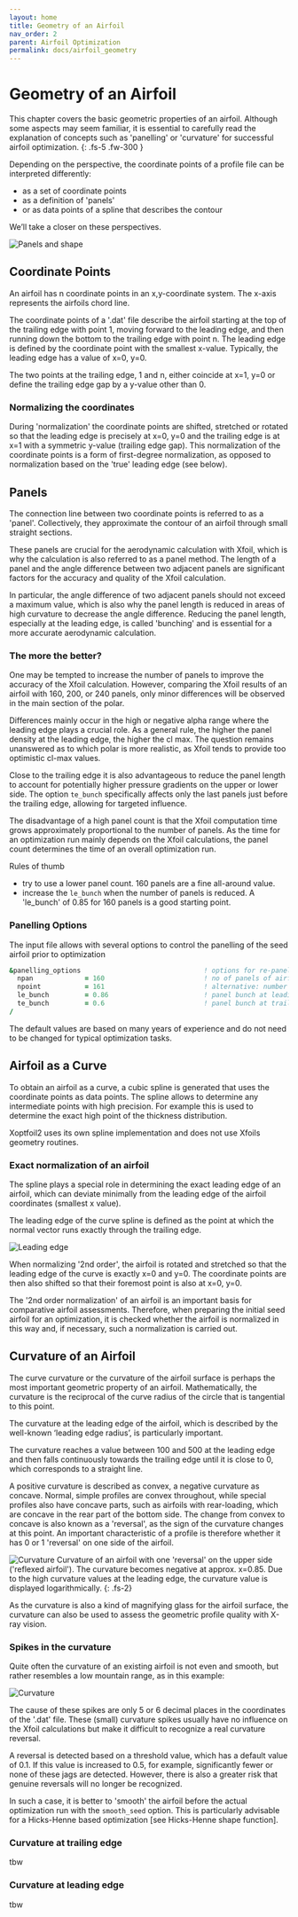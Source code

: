 ```yaml
---
layout: home
title: Geometry of an Airfoil 
nav_order: 2
parent: Airfoil Optimization
permalink: docs/airfoil_geometry
---
```


# Geometry of an Airfoil 

This chapter covers the basic geometric properties of an airfoil. Although some aspects may seem familiar, it is essential to carefully read the explanation of concepts such as 'panelling' or 'curvature' for successful airfoil optimization.
{: .fs-5 .fw-300 }

Depending on the perspective, the coordinate points of a profile file can be interpreted differently: 
-	as a set of coordinate points 
-	as a definition of 'panels'
-	or as data points of a spline that describes the contour

We’ll take a closer on these perspectives.

![Panels and shape](../images/geometry_panels_shape.png)

## Coordinate Points

An airfoil has n coordinate points in an x,y-coordinate system. The x-axis represents the airfoils chord line. 

The coordinate points of a '.dat' file describe the airfoil starting at the top of the trailing edge with point 1, moving forward to the leading edge, and then running down the bottom to the trailing edge with point n. The leading edge is defined by the coordinate point with the smallest x-value. Typically, the leading edge has a value of x=0, y=0. 

The two points at the trailing edge, 1 and n, either coincide at x=1, y=0 or define the trailing edge gap by a y-value other than 0.

### Normalizing the coordinates 

During 'normalization' the coordinate points are shifted, stretched or rotated so that the leading edge is precisely at x=0, y=0 and the trailing edge is at x=1 with a symmetric y-value (trailing edge gap). 
This normalization of the coordinate points is a form of first-degree normalization, as opposed to normalization based on the 'true' leading edge (see below).

## Panels 

The connection line between two coordinate points is referred to as a 'panel'. Collectively, they approximate the contour of an airfoil through small straight sections.

These panels are crucial for the aerodynamic calculation with Xfoil, which is why the calculation is also referred to as a panel method. The length of a panel and the angle difference between two adjacent panels are significant factors for the accuracy and quality of the Xfoil calculation. 

In particular, the angle difference of two adjacent panels should not exceed a maximum value, which is also why the panel length is reduced in areas of high curvature to decrease the angle difference. 
Reducing the panel length, especially at the leading edge, is called 'bunching' and is essential for a more accurate aerodynamic calculation.

### The more the better? 

One may be tempted to increase the number of panels to improve the accuracy of the Xfoil calculation. However, comparing the Xfoil results of an airfoil with 160, 200, or 240 panels, only minor differences will be observed in the main section of the polar. 

Differences mainly occur in the high or negative alpha range where the leading edge plays a crucial role. As a general rule, the higher the panel density at the leading edge, the higher the cl max. The question remains unanswered as to which polar is more realistic, as Xfoil tends to provide too optimistic cl-max values. 

Close to the trailing edge it is also advantageous to reduce the panel length to account for potentially higher pressure gradients on the upper or lower side. The option `te_bunch` specifically affects only the last panels just before the trailing edge, allowing for targeted influence.

The disadvantage of a high panel count is that the Xfoil computation time grows approximately proportional to the number of panels. As the time for an optimization run mainly depends on the Xfoil calculations, the panel count determines the time of an overall optimization run. 

Rules of thumb
-	 try to use a lower panel count. 160 panels are a fine all-around value.
-	 increase the `le_bunch` when the number of panels is reduced. A 'le_bunch' of 0.85 for 160 panels is a good starting point.  

### Panelling Options

The input file  allows with several options to control the panelling of the seed airfoil prior to optimization 

```fortran
&panelling_options                               ! options for re-panelling before optimization 
  npan             = 160                         ! no of panels of airfoil
  npoint           = 161                         ! alternative: number of coordinate points
  le_bunch         = 0.86                        ! panel bunch at leading edge  - 0..1 (max) 
  te_bunch         = 0.6                         ! panel bunch at trailing edge - 0..1 (max) 
/
```

The default values are based on many years of experience and do not need to be changed for typical optimization tasks.

## Airfoil as a Curve 

To obtain an airfoil as a curve, a cubic spline is generated that uses the coordinate points as data points. The spline allows to determine any intermediate points with high precision. For example this is used to determine the exact high point of the thickness distribution. 

Xoptfoil2 uses its own spline implementation and does not use Xfoils geometry routines. 

### Exact normalization of an airfoil 

The spline plays a special role in determining the exact leading edge of an airfoil, which can deviate minimally from the leading edge of the airfoil coordinates (smallest x value). 

The leading edge of the curve spline is defined as the point at which the normal vector runs exactly through the trailing edge. 

![Leading edge](../images/geometry_le.png)

When normalizing '2nd order', the airfoil is rotated and stretched so that the leading edge of the curve is exactly x=0 and y=0. The coordinate points are then also shifted so that their foremost point is also at x=0, y=0. 

The '2nd order normalization' of an airfoil is an important basis for comparative airfoil assessments. Therefore, when preparing the initial seed airfoil for an optimization, it is checked whether the airfoil is normalized in this way and, if necessary, such a normalization is carried out.
 
## Curvature of an Airfoil   

The curve curvature or the curvature of the airfoil surface is perhaps the most important geometric property of an airfoil. Mathematically, the curvature is the reciprocal of the curve radius of the circle that is tangential to this point. 

The curvature at the leading edge of the airfoil, which is described by the well-known ‘leading edge radius’, is particularly important. 

The curvature reaches a value between 100 and 500 at the leading edge and then falls continuously towards the trailing edge until it is close to 0, which corresponds to a straight line. 

A positive curvature is described as convex, a negative curvature as concave. Normal, simple profiles are convex throughout, while special profiles also have concave parts, such as airfoils with rear-loading, which are concave in the rear part of the bottom side. 
The change from convex to concave is also known as a 'reversal', as the sign of the curvature changes at this point. An important characteristic of a profile is therefore whether it has 0 or 1 'reversal' on one side of the airfoil.

![Curvature](../images/geometry_curvature.png)
Curvature of an airfoil with one 'reversal' on the upper side ('reflexed airfoil'). The curvature becomes negative at approx. x=0.85. Due to the high curvature values at the leading edge, the curvature value is displayed logarithmically.
{: .fs-2}

As the curvature is also a kind of magnifying glass for the airfoil surface, the curvature can also be used to assess the geometric profile quality with X-ray vision.  

### Spikes in the curvature 

Quite often the curvature of an existing airfoil is not even and smooth, but rather resembles a low mountain range, as in this example: 

![Curvature](../images/geometry_curvature_artefacts1.png)

The cause of these spikes are only 5 or 6 decimal places in the coordinates of the '.dat' file. These (small) curvature spikes usually have no influence on the Xfoil calculations but make it difficult to recognize a real curvature reversal. 

A reversal is detected based on a threshold value, which has a default value of 0.1. If this value is increased to 0.5, for example, significantly fewer or none of these jags are detected. However, there is also a greater risk that genuine reversals will no longer be recognized. 

In such a case, it is better to 'smooth' the airfoil before the actual optimization run with the `smooth_seed` option. This is particularly advisable for a Hicks-Henne based optimization [see Hicks-Henne shape function].

### Curvature at trailing edge 

tbw

### Curvature at leading edge 
 
tbw